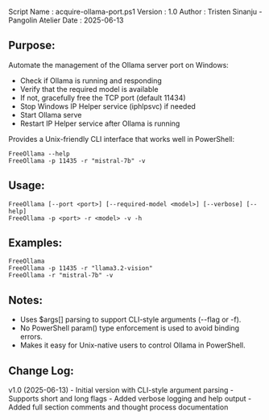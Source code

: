  Script Name : acquire-ollama-port.ps1
 Version     : 1.0
 Author      : Tristen Sinanju - Pangolin Atelier
 Date        : 2025-06-13

Purpose:
--------
Automate the management of the Ollama server port on Windows:

- Check if Ollama is running and responding
- Verify that the required model is available
- If not, gracefully free the TCP port (default 11434)
- Stop Windows IP Helper service (iphlpsvc) if needed
- Start Ollama serve
- Restart IP Helper service after Ollama is running

Provides a Unix-friendly CLI interface that works well in PowerShell:

    FreeOllama --help
    FreeOllama -p 11435 -r "mistral-7b" -v

Usage:
------

    FreeOllama [--port <port>] [--required-model <model>] [--verbose] [--help]
    FreeOllama -p <port> -r <model> -v -h

Examples:
---------

    FreeOllama
    FreeOllama -p 11435 -r "llama3.2-vision"
    FreeOllama -r "mistral-7b" -v

Notes:
------

- Uses $args[] parsing to support CLI-style arguments (--flag or -f).
- No PowerShell param() type enforcement is used to avoid binding errors.
- Makes it easy for Unix-native users to control Ollama in PowerShell.

Change Log:
-----------

v1.0 (2025-06-13)
    - Initial version with CLI-style argument parsing
    - Supports short and long flags
    - Added verbose logging and help output
    - Added full section comments and thought process documentation

